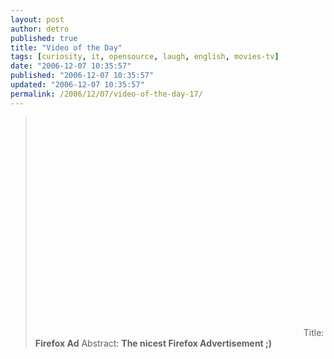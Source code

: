 ```yaml
---
layout: post
author: detro
published: true
title: "Video of the Day"
tags: [curiosity, it, opensource, laugh, english, movies-tv]
date: "2006-12-07 10:35:57"
published: "2006-12-07 10:35:57"
updated: "2006-12-07 10:35:57"
permalink: /2006/12/07/video-of-the-day-17/
---
```


<blockquote><object width="425" height="350"><param name="movie" value="http://www.youtube.com/v/4kNsjdoeyro"></param><param name="wmode" value="transparent"></param><embed src="http://www.youtube.com/v/4kNsjdoeyro" type="application/x-shockwave-flash" wmode="transparent" width="425" height="350"></embed></object>
Title: <strong>Firefox Ad</strong>
Abstract: <strong>The nicest Firefox Advertisement ;)</strong>
</blockquote>


